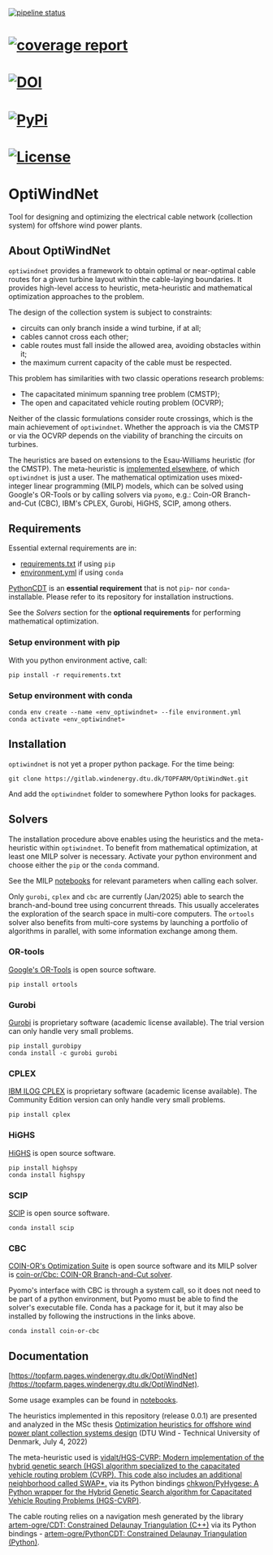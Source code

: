 [![pipeline status](https://gitlab.windenergy.dtu.dk/TOPFARM/OptiWindNet/badges/main/pipeline.svg)](https://gitlab.windenergy.dtu.dk/TOPFARM/OptiWindNet/commits/main)
# [![coverage report](https://gitlab.windenergy.dtu.dk/TOPFARM/OptiWindNet/badges/main/coverage.svg)](https://gitlab.windenergy.dtu.dk/TOPFARM/OptiWindNet/commits/main)
# [![DOI](https://zenodo.org/badge/164115313.svg)](https://zenodo.org/badge/latestdoi/164115313)
# [![PyPi](https://img.shields.io/pypi/v/optiwindnet)](https://pypi.org/project/optiwindnet/)
# [![License](https://img.shields.io/pypi/l/optiwindnet)](https://gitlab.windenergy.dtu.dk/TOPFARM/OptiWindNet/blob/main/LICENSE)


OptiWindNet
===========

Tool for designing and optimizing the electrical cable network (collection system) for offshore wind power plants.

About OptiWindNet
-----------------

``optiwindnet`` provides a framework to obtain optimal or near-optimal cable routes for a given turbine layout within the cable-laying boundaries. It provides high-level access to heuristic, meta-heuristic and mathematical optimization approaches to the problem.

The design of the collection system is subject to constraints:
- circuits can only branch inside a wind turbine, if at all;
- cables cannot cross each other;
- cable routes must fall inside the allowed area, avoiding obstacles within it;
- the maximum current capacity of the cable must be respected.

This problem has similarities with two classic operations research problems:
- The capacitated minimum spanning tree problem (CMSTP);
- The open and capacitated vehicle routing problem (OCVRP);

Neither of the classic formulations consider route crossings, which is the main achievement of ``optiwindnet``. Whether the approach is via the CMSTP or via the OCVRP depends on the viability of branching the circuits on turbines.

The heuristics are based on extensions to the Esau-Williams heuristic (for the CMSTP). The meta-heuristic is [implemented elsewhere](https://github.com/vidalt/HGS-CVRP), of which `optiwindnet` is just a user. The mathematical optimization uses mixed-integer linear programming (MILP) models, which can be solved using Google's OR-Tools or by calling solvers via ``pyomo``, e.g.: Coin-OR Branch-and-Cut (CBC), IBM's CPLEX, Gurobi, HiGHS, SCIP, among others.


Requirements
------------

Essential external requirements are in:
- [requirements.txt](requirements.txt) if using `pip`
- [environment.yml](environment.yml) if using `conda`

[PythonCDT](https://github.com/artem-ogre/PythonCDT) is an **essential requirement** that is not `pip`- nor `conda`-installable. Please refer to its repository for installation instructions.

See the *Solvers* section for the **optional requirements** for performing mathematical optimization.

### Setup environment with pip

With you python environment active, call:

```
pip install -r requirements.txt
```

### Setup environment with conda

```
conda env create --name «env_optiwindnet» --file environment.yml
conda activate «env_optiwindnet»
```


Installation
------------

``optiwindnet`` is not yet a proper python package. For the time being:

```
git clone https://gitlab.windenergy.dtu.dk/TOPFARM/OptiWindNet.git
```

And add the `optiwindnet` folder to somewhere Python looks for packages.


Solvers
-------

The installation procedure above enables using the heuristics and the meta-heuristic within ``optiwindnet``. To benefit from mathematical optimization, at least one MILP solver is necessary. Activate your python environment and choose either the `pip` or the `conda` command.

See the MILP [notebooks](notebooks) for relevant parameters when calling each solver.

Only `gurobi`, `cplex` and `cbc` are currently (Jan/2025) able to search the branch-and-bound tree using concurrent threads. This usually accelerates the exploration of the search space in multi-core computers. The `ortools` solver also benefits from multi-core systems by launching a portfolio of algorithms in parallel, with some information exchange among them.

### OR-tools

[Google's OR-Tools](https://developers.google.com/optimization) is open source software.

```
pip install ortools
```

### Gurobi

[Gurobi](https://www.gurobi.com/academia/academic-program-and-licenses/) is proprietary software (academic license available). The trial version can only handle very small problems.

```
pip install gurobipy
conda install -c gurobi gurobi
```

### CPLEX

[IBM ILOG CPLEX](https://www.ibm.com/products/ilog-cplex-optimization-studio) is proprietary software (academic license available). The Community Edition version can only handle very small problems.

```
pip install cplex
```

### HiGHS

[HiGHS](https://highs.dev/) is open source software.

```
pip install highspy
conda install highspy
```

### SCIP

[SCIP](https://www.scipopt.org/) is open source software.

```
conda install scip
```

### CBC

[COIN-OR's Optimization Suite](https://coin-or.github.io/user_introduction.html) is open source software and its MILP solver is [coin-or/Cbc: COIN-OR Branch-and-Cut solver](https://github.com/coin-or/Cbc).

Pyomo's interface with CBC is through a system call, so it does not need to be part of a python environment, but Pyomo must be able to find the solver's executable file. Conda has a package for it, but it may also be installed by following the instructions in the links above.

```
conda install coin-or-cbc
```


Documentation
-------------


[https://topfarm.pages.windenergy.dtu.dk/OptiWindNet](https://topfarm.pages.windenergy.dtu.dk/OptiWindNet).

Some usage examples can be found in [notebooks](notebooks).

The heuristics implemented in this repository (release 0.0.1) are presented and analyzed in the MSc thesis [Optimization heuristics for offshore wind power plant collection systems design](https://fulltext-gateway.cvt.dk/oafilestore?oid=62dddf809a5e7116caf943f3&targetid=62dddf80a41ba354e4ed35bc) (DTU Wind - Technical University of Denmark, July 4, 2022)

The meta-heuristic used is [vidalt/HGS-CVRP: Modern implementation of the hybrid genetic search (HGS) algorithm specialized to the capacitated vehicle routing problem (CVRP). This code also includes an additional neighborhood called SWAP\*.](https://github.com/vidalt/HGS-CVRP) via its Python bindings [chkwon/PyHygese: A Python wrapper for the Hybrid Genetic Search algorithm for Capacitated Vehicle Routing Problems (HGS-CVRP)](https://github.com/chkwon/PyHygese).

The cable routing relies on a navigation mesh generated by the library [artem-ogre/CDT: Constrained Delaunay Triangulation (C++)](https://github.com/artem-ogre/CDT) via its Python bindings - [artem-ogre/PythonCDT: Constrained Delaunay Triangulation (Python)](https://github.com/artem-ogre/PythonCDT).
